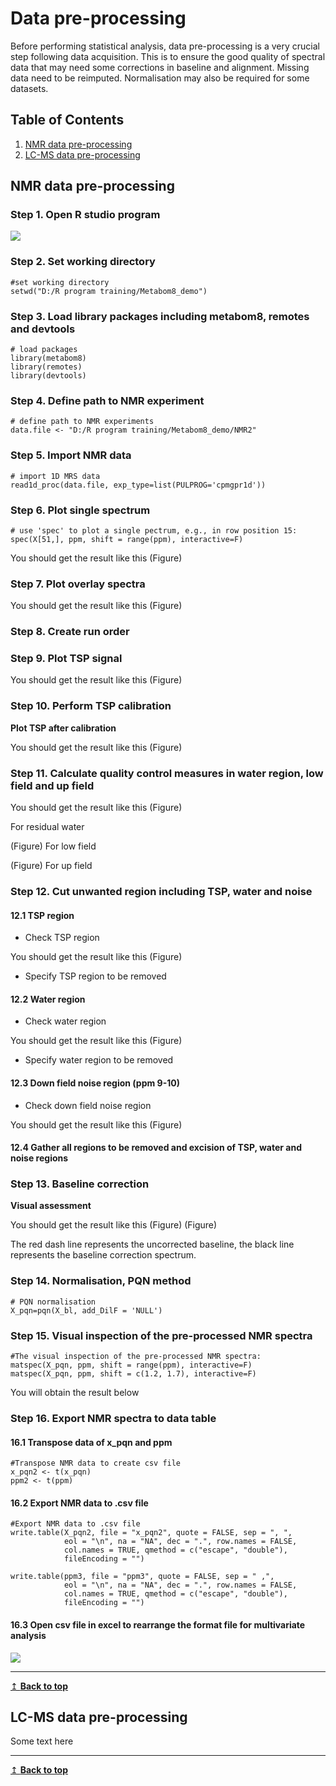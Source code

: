 # Data pre-processing 
Before performing statistical analysis, data pre-processing is a very crucial step following data acquisition. This is to ensure the good quality of spectral data that may need some corrections in baseline and alignment. Missing data need to be reimputed. Normalisation may also be required for some datasets.

## Table of Contents
1. [NMR data pre-processing](#nmr)
2. [LC-MS data pre-processing](#lcms)

## NMR data pre-processing <a name="nmr"></a>
### Step 1. Open R studio program 

![](Figures/Figure1-1.png)

### Step 2. Set working directory 

```
#set working directory 
setwd("D:/R program training/Metabom8_demo")
```


### Step 3. Load library packages including metabom8, remotes and devtools

```
# load packages
library(metabom8)
library(remotes)
library(devtools)
```

### Step 4. Define path to NMR experiment

```
# define path to NMR experiments
data.file <- "D:/R program training/Metabom8_demo/NMR2"
```

### Step 5. Import NMR data

```
# import 1D MRS data
read1d_proc(data.file, exp_type=list(PULPROG='cpmgpr1d'))
```

### Step 6. Plot single spectrum

```
# use 'spec' to plot a single pectrum, e.g., in row position 15:
spec(X[51,], ppm, shift = range(ppm), interactive=F)
```
You should get the result like this 
(Figure)

### Step 7. Plot overlay spectra 

You should get the result like this 
(Figure)

### Step 8. Create run order

### Step 9. Plot TSP signal
You should get the result like this 
(Figure)

### Step 10.  Perform TSP calibration

**Plot TSP after calibration**

You should get the result like this 
(Figure)

### Step 11. Calculate quality control measures in water region, low field and up field


You should get the result like this 
(Figure)

For residual water

(Figure)
For low field 

(Figure)
For up field  

### Step 12. Cut unwanted region including TSP, water and noise
#### 12.1 TSP region
- Check TSP region


You should get the result like this
(Figure)

- Specify TSP region to be removed 

#### 12.2 Water region
- Check water region 


You should get the result like this
(Figure)

- Specify water region to be removed


#### 12.3 Down field noise region (ppm 9-10) 
- Check down field noise region


You should get the result like this
(Figure)

#### 12.4 Gather all regions to be removed and excision of TSP, water and noise regions

### Step 13. Baseline correction

**Visual assessment**

You should get the result like this
(Figure)
(Figure)


The red dash line represents the uncorrected baseline, the black line represents the baseline correction spectrum. 


### Step 14. Normalisation, PQN method 
```
# PQN normalisation
X_pqn=pqn(X_bl, add_DilF = 'NULL')
```

### Step 15. Visual inspection of the pre-processed NMR spectra

```
#The visual inspection of the pre-processed NMR spectra:
matspec(X_pqn, ppm, shift = range(ppm), interactive=F)                                 
matspec(X_pqn, ppm, shift = c(1.2, 1.7), interactive=F)
```
You will obtain the result below

### Step 16. Export NMR spectra to data table
#### 16.1 Transpose data of x_pqn and ppm

```
#Transpose NMR data to create csv file
x_pqn2 <- t(x_pqn)
ppm2 <- t(ppm)
```

#### 16.2 Export NMR data to .csv file 

```
#Export NMR data to .csv file
write.table(X_pqn2, file = "x_pqn2", quote = FALSE, sep = ", ",
            eol = "\n", na = "NA", dec = ".", row.names = FALSE,
            col.names = TRUE, qmethod = c("escape", "double"),
            fileEncoding = "")

write.table(ppm3, file = "ppm3", quote = FALSE, sep = " ,",
            eol = "\n", na = "NA", dec = ".", row.names = FALSE,
            col.names = TRUE, qmethod = c("escape", "double"),
            fileEncoding = "")
 ```

#### 16.3 Open csv file in excel to rearrange the format file for multivariate analysis
![](Figures/Figure40-1.png)





---
[↥ **Back to top**](#top)

## LC-MS data pre-processing <a name="lcms"></a>
Some text here

---
[↥ **Back to top**](#top)

